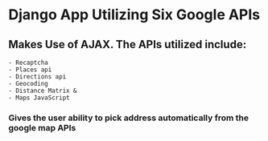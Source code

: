 # Django App Utilizing Six Google APIs

## Makes Use of AJAX. The APIs utilized include:
    - Recaptcha
    - Places api
    - Directions api
    - Geocoding
    - Distance Matrix &
    - Maps JavaScript

### Gives the user ability to pick address automatically from the google map APIs
